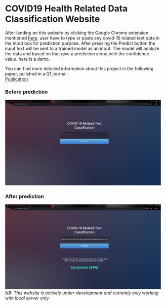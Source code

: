 # COVID19 Health Related Data Classification Website

After landing on this website by clicking the Google Chrome extension mentioned [here](https://github.com/Bishal16/Google-Chrome-Extension_Covid19-Health-Related-Data-Classifier), user have to type or paste any covid-19 related text data in the input box for prediction purpose. After pressing the Predict button the input text will be sent to a trained model as an input. The model will analyze the data and based on that give a prediction along with the confidence value. here is a demo.

You can find more detailed information about this project in the following paper, pulished in a Q1 journal:  
[Publication](https://www.cell.com/heliyon/fulltext/S2405-8440(24)10134-X)

### Before prediction
![before testing](https://github.com/Bishal16/COVID19-Health-Related-Data-Classification-Website/blob/main/before%20testing.png)


### After prediction
![after testing](https://github.com/Bishal16/COVID19-Health-Related-Data-Classification-Website/blob/main/after%20testing.png)
 *NB: This website is actively under-development and currently only working with local server only.*
